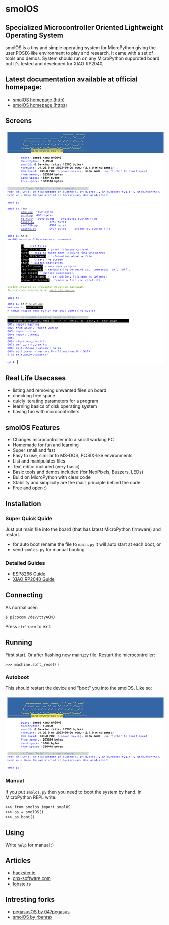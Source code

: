 # smolOS
## Specialized Microcontroller Oriented Lightweight Operating System

smolOS is a tiny and simple operating system for MicroPython giving the user POSIX-like environment to play and research. It came with a set of tools and demos.
System should run on any MicroPython supproted board but it's tested and developed for XIAO RP2040,

## Latest documentation available at official homepage:
- [smolOS homepage (http)](http://smol.p1x.in/os/)
- [smolOS homepage (https)](https://smol.p1x.in/os/)

## Screens
![smolOS version 0.8a-XIAO](media/smolos-08a.png)
![smolOS commands version 0.8a-XIAO](media/commands-08a.png)
![smolOS editor version 0.8a-XIAO](media/editor-08a.png)

## Real Life Usecases

* listing and removing unwanted files on board
* checking free space
* quicly iterating parameters for a program
* learning basics of disk operating system
* having fun with microcontrollers

## smolOS Features

* Changes microcontroller into a small working PC
* Homemade for fun and learning
* Super small and fast
* Easy to use, simillar to MS-DOS, POSIX-like environments
* List and manipulates files
* Text editor included (very basic)
* Basic tools and demos included (for NeoPixels, Buzzers, LEDs)
* Build on MicroPython with clear code
* Stability and simplicity are the main principle behind the code
* Free and open :)

## Installation

### Super Quick Quide
Just put main file into the board (that has latest MicroPython firmware) and restart.
* for auto boot rename the file to ```main.py``` it will auto start at each boot, or
* send ```smolos.py``` for manual booting

### Detailed Guides
* [ESP8266 Guide](ESP8266.md)
* [XIAO RP2040 Guide](XIAO-RP2040.md)

## Connecting
As normal user:

```
$ picocom /dev/ttyACM0
```
Press ```ctrl+a+x``` to exit.

## Running

First start. Or after flashing new main.py file. Restart the microcontroller:
```
>>> machine.soft_reset()
```

### Autoboot
This should restart the device and "boot" you into the smolOS. Like so:

![smolOS version 0.8a-XIAO](media/smolos-08a.png)

### Manual
If you put ```smolos.py``` then you need to boot the system by hand.
In MicroPython REPL write:
```
>>> from smolos import smolOS
>>> os = smolOS()
>>> os.boot()
```

## Using

Write `help` for manual :)

## Articles
- [hackster.io](https://www.hackster.io/news/krzysztof-jankowski-s-micropython-based-smolos-puts-a-tiny-posix-like-environment-on-your-esp8266-0c776559152b)
- [cnx-software.com](https://www.cnx-software.com/2023/07/12/smolos-brings-a-linux-like-command-line-interface-to-esp8266-microcontroller/)
- [lobste.rs](https://lobste.rs/s/ipztxc/smolos_small_os_for_micropython_on)

## Intresting forks
- [pegasusOS by 047pegasus](https://github.com/047pegasus/pegasusOS)
- [smolOS by rbenrax](https://github.com/rbenrax/smolOS)
